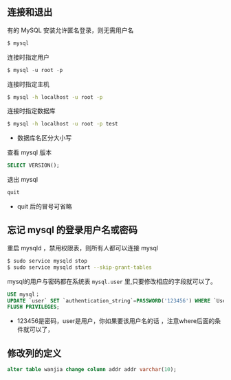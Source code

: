 
## 连接和退出

有的 MySQL 安装允许匿名登录，则无需用户名
```sql
$ mysql
```

连接时指定用户
```sql
$ mysql -u root -p
```

连接时指定主机
```bash
$ mysql -h localhost -u root -p
```

连接时指定数据库
```bash
$ mysql -h localhost -u root -p test
```
* 数据库名区分大小写

查看 mysql 版本
```sql
SELECT VERSION();
```

退出 mysql
```sql
quit
```
* quit 后的冒号可省略

## 忘记 mysql 的登录用户名或密码

重启 mysqld ，禁用权限表，则所有人都可以连接 mysql
```bash
$ sudo service mysqld stop
$ sudo service mysqld start --skip-grant-tables
```

mysql的用户与密码都在系统表 `mysql.user` 里,只要修改相应的字段就可以了。
```sql
USE mysql；
UPDATE `user` SET `authentication_string`=PASSWORD('123456') WHERE `User`='user';
FLUSH PRIVILEGES;
```
* 123456是密码，user是用户，你如果要该用户名的话 ，注意where后面的条件就可以了，


## 修改列的定义

```sql
alter table wanjia change column addr addr varchar(10);
```
